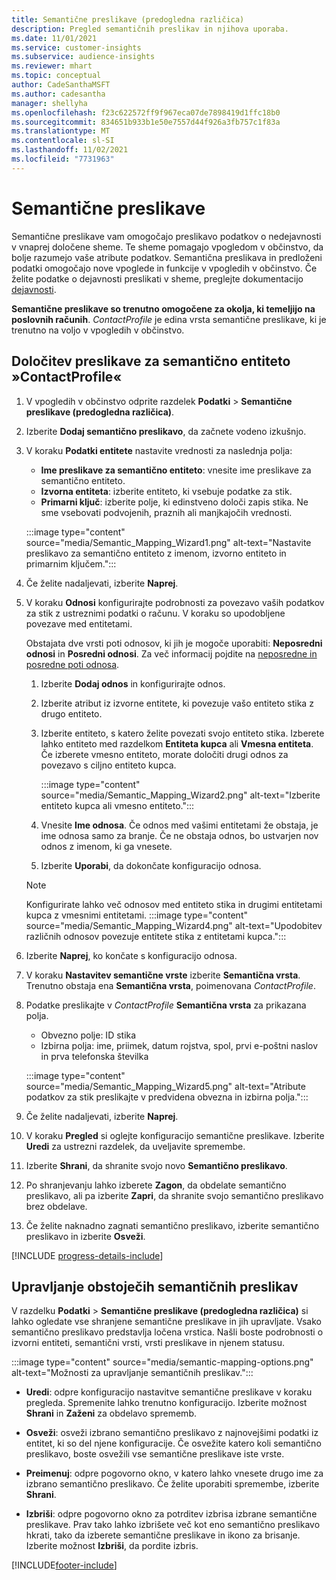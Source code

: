 ```yaml
---
title: Semantične preslikave (predogledna različica)
description: Pregled semantičnih preslikav in njihova uporaba.
ms.date: 11/01/2021
ms.service: customer-insights
ms.subservice: audience-insights
ms.reviewer: mhart
ms.topic: conceptual
author: CadeSanthaMSFT
ms.author: cadesantha
manager: shellyha
ms.openlocfilehash: f23c622572ff9f967eca07de7898419d1ffc18b0
ms.sourcegitcommit: 834651b933b1e50e7557d44f926a3fb757c1f83a
ms.translationtype: MT
ms.contentlocale: sl-SI
ms.lasthandoff: 11/02/2021
ms.locfileid: "7731963"
---
```

# <a name="semantic-mappings"></a>Semantične preslikave

Semantične preslikave vam omogočajo preslikavo podatkov o nedejavnosti v vnaprej določene sheme. Te sheme pomagajo vpogledom v občinstvo, da bolje razumejo vaše atribute podatkov. Semantična preslikava in predloženi podatki omogočajo nove vpoglede in funkcije v vpogledih v občinstvo. Če želite podatke o dejavnosti preslikati v sheme, preglejte dokumentacijo [dejavnosti](activities.md).

**Semantične preslikave so trenutno omogočene za okolja, ki temeljijo na poslovnih računih**. *ContactProfile* je edina vrsta semantične preslikave, ki je trenutno na voljo v vpogledih v občinstvo.

## <a name="define-a-contactprofile-semantic-entity-mapping"></a>Določitev preslikave za semantično entiteto »ContactProfile«

1. V vpogledih v občinstvo odprite razdelek **Podatki** > **Semantične preslikave (predogledna različica)**.

1. Izberite **Dodaj semantično preslikavo**, da začnete vodeno izkušnjo.

1. V koraku **Podatki entitete** nastavite vrednosti za naslednja polja:

   - **Ime preslikave za semantično entiteto**: vnesite ime preslikave za semantično entiteto.
   - **Izvorna entiteta**: izberite entiteto, ki vsebuje podatke za stik.
   - **Primarni ključ**: izberite polje, ki edinstveno določi zapis stika. Ne sme vsebovati podvojenih, praznih ali manjkajočih vrednosti.

   :::image type="content" source="media/Semantic_Mapping_Wizard1.png" alt-text="Nastavite preslikavo za semantično entiteto z imenom, izvorno entiteto in primarnim ključem.":::

1. Če želite nadaljevati, izberite **Naprej**.

1. V koraku **Odnosi** konfigurirajte podrobnosti za povezavo vaših podatkov za stik z ustreznimi podatki o računu. V koraku so upodobljene povezave med entitetami.  

   Obstajata dve vrsti poti odnosov, ki jih je mogoče uporabiti: **Neposredni odnosi** in **Posredni odnosi**. Za več informacij pojdite na [neposredne in posredne poti odnosa](relationships.md#relationship-paths).

   1. Izberite **Dodaj odnos** in konfigurirajte odnos.
   1. Izberite atribut iz izvorne entitete, ki povezuje vašo entiteto stika z drugo entiteto.
   1. Izberite entiteto, s katero želite povezati svojo entiteto stika. Izberete lahko entiteto med razdelkom **Entiteta kupca** ali **Vmesna entiteta**. Če izberete vmesno entiteto, morate določiti drugi odnos za povezavo s ciljno entiteto kupca.

      :::image type="content" source="media/Semantic_Mapping_Wizard2.png" alt-text="Izberite entiteto kupca ali vmesno entiteto.":::

   1. Vnesite **Ime odnosa**. Če odnos med vašimi entitetami že obstaja, je ime odnosa samo za branje. Če ne obstaja odnos, bo ustvarjen nov odnos z imenom, ki ga vnesete.
   1. Izberite **Uporabi**, da dokončate konfiguracijo odnosa.

   > [!NOTE]
   > Konfigurirate lahko več odnosov med entiteto stika in drugimi entitetami kupca z vmesnimi entitetami.
   >  :::image type="content" source="media/Semantic_Mapping_Wizard4.png" alt-text="Upodobitev različnih odnosov povezuje entitete stika z entitetami kupca.":::

1. Izberite **Naprej**, ko končate s konfiguracijo odnosa.

1. V koraku **Nastavitev semantične vrste** izberite **Semantična vrsta**. Trenutno obstaja ena **Semantična vrsta**, poimenovana *ContactProfile*.

1. Podatke preslikajte v *ContactProfile* **Semantična vrsta** za prikazana polja.
   - Obvezno polje: ID stika
   - Izbirna polja: ime, priimek, datum rojstva, spol, prvi e-poštni naslov in prva telefonska številka

   :::image type="content" source="media/Semantic_Mapping_Wizard5.png" alt-text="Atribute podatkov za stik preslikajte v predvidena obvezna in izbirna polja.":::

1. Če želite nadaljevati, izberite **Naprej**.

1. V koraku **Pregled** si oglejte konfiguracijo semantične preslikave. Izberite **Uredi** za ustrezni razdelek, da uveljavite spremembe.

1. Izberite **Shrani**, da shranite svojo novo **Semantično preslikavo**.

1. Po shranjevanju lahko izberete **Zagon**, da obdelate semantično preslikavo, ali pa izberite **Zapri**, da shranite svojo semantično preslikavo brez obdelave.

1. Če želite naknadno zagnati semantično preslikavo, izberite semantično preslikavo in izberite **Osveži**.

[!INCLUDE [progress-details-include](../includes/progress-details-pane.md)]

## <a name="manage-existing-semantic-mappings"></a>Upravljanje obstoječih semantičnih preslikav

V razdelku **Podatki** > **Semantične preslikave (predogledna različica)** si lahko ogledate vse shranjene semantične preslikave in jih upravljate. Vsako semantično preslikavo predstavlja ločena vrstica. Našli boste podrobnosti o izvorni entiteti, semantični vrsti, vrsti preslikave in njenem statusu.

:::image type="content" source="media/semantic-mapping-options.png" alt-text="Možnosti za upravljanje semantičnih preslikav.":::

- **Uredi**: odpre konfiguracijo nastavitve semantične preslikave v koraku pregleda. Spremenite lahko trenutno konfiguracijo. Izberite možnost **Shrani** in **Zaženi** za obdelavo sprememb.

- **Osveži**: osveži izbrano semantično preslikavo z najnovejšimi podatki iz entitet, ki so del njene konfiguracije. Če osvežite katero koli semantično preslikavo, boste osvežili vse semantične preslikave iste vrste.

- **Preimenuj**: odpre pogovorno okno, v katero lahko vnesete drugo ime za izbrano semantično preslikavo. Če želite uporabiti spremembe, izberite **Shrani**.

- **Izbriši**: odpre pogovorno okno za potrditev izbrisa izbrane semantične preslikave. Prav tako lahko izbrišete več kot eno semantično preslikavo hkrati, tako da izberete semantične preslikave in ikono za brisanje. Izberite možnost **Izbriši**, da pordite izbris.


[!INCLUDE[footer-include](../includes/footer-banner.md)]
